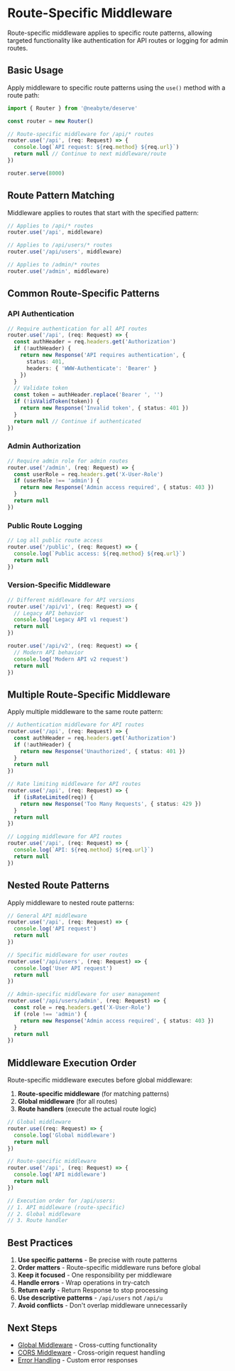 # Route-Specific Middleware

Route-specific middleware applies to specific route patterns, allowing targeted functionality like authentication for API routes or logging for admin routes.

## Basic Usage

Apply middleware to specific route patterns using the `use()` method with a route path:

```typescript
import { Router } from '@neabyte/deserve'

const router = new Router()

// Route-specific middleware for /api/* routes
router.use('/api', (req: Request) => {
  console.log(`API request: ${req.method} ${req.url}`)
  return null // Continue to next middleware/route
})

router.serve(8000)
```

## Route Pattern Matching

Middleware applies to routes that start with the specified pattern:

```typescript
// Applies to /api/* routes
router.use('/api', middleware)

// Applies to /api/users/* routes
router.use('/api/users', middleware)

// Applies to /admin/* routes
router.use('/admin', middleware)
```

## Common Route-Specific Patterns

### API Authentication
```typescript
// Require authentication for all API routes
router.use('/api', (req: Request) => {
  const authHeader = req.headers.get('Authorization')
  if (!authHeader) {
    return new Response('API requires authentication', {
      status: 401,
      headers: { 'WWW-Authenticate': 'Bearer' }
    })
  }
  // Validate token
  const token = authHeader.replace('Bearer ', '')
  if (!isValidToken(token)) {
    return new Response('Invalid token', { status: 401 })
  }
  return null // Continue if authenticated
})
```

### Admin Authorization
```typescript
// Require admin role for admin routes
router.use('/admin', (req: Request) => {
  const userRole = req.headers.get('X-User-Role')
  if (userRole !== 'admin') {
    return new Response('Admin access required', { status: 403 })
  }
  return null
})
```

### Public Route Logging
```typescript
// Log all public route access
router.use('/public', (req: Request) => {
  console.log(`Public access: ${req.method} ${req.url}`)
  return null
})
```

### Version-Specific Middleware
```typescript
// Different middleware for API versions
router.use('/api/v1', (req: Request) => {
  // Legacy API behavior
  console.log('Legacy API v1 request')
  return null
})

router.use('/api/v2', (req: Request) => {
  // Modern API behavior
  console.log('Modern API v2 request')
  return null
})
```

## Multiple Route-Specific Middleware

Apply multiple middleware to the same route pattern:

```typescript
// Authentication middleware for API routes
router.use('/api', (req: Request) => {
  const authHeader = req.headers.get('Authorization')
  if (!authHeader) {
    return new Response('Unauthorized', { status: 401 })
  }
  return null
})

// Rate limiting middleware for API routes
router.use('/api', (req: Request) => {
  if (isRateLimited(req)) {
    return new Response('Too Many Requests', { status: 429 })
  }
  return null
})

// Logging middleware for API routes
router.use('/api', (req: Request) => {
  console.log(`API: ${req.method} ${req.url}`)
  return null
})
```

## Nested Route Patterns

Apply middleware to nested route patterns:

```typescript
// General API middleware
router.use('/api', (req: Request) => {
  console.log('API request')
  return null
})

// Specific middleware for user routes
router.use('/api/users', (req: Request) => {
  console.log('User API request')
  return null
})

// Admin-specific middleware for user management
router.use('/api/users/admin', (req: Request) => {
  const role = req.headers.get('X-User-Role')
  if (role !== 'admin') {
    return new Response('Admin access required', { status: 403 })
  }
  return null
})
```

## Middleware Execution Order

Route-specific middleware executes before global middleware:

1. **Route-specific middleware** (for matching patterns)
2. **Global middleware** (for all routes)
3. **Route handlers** (execute the actual route logic)

```typescript
// Global middleware
router.use((req: Request) => {
  console.log('Global middleware')
  return null
})

// Route-specific middleware
router.use('/api', (req: Request) => {
  console.log('API middleware')
  return null
})

// Execution order for /api/users:
// 1. API middleware (route-specific)
// 2. Global middleware
// 3. Route handler
```

## Best Practices

1. **Use specific patterns** - Be precise with route patterns
2. **Order matters** - Route-specific middleware runs before global
3. **Keep it focused** - One responsibility per middleware
4. **Handle errors** - Wrap operations in try-catch
5. **Return early** - Return Response to stop processing
6. **Use descriptive patterns** - `/api/users` not `/api/u`
7. **Avoid conflicts** - Don't overlap middleware unnecessarily

## Next Steps

- [Global Middleware](/middleware/global) - Cross-cutting functionality
- [CORS Middleware](/middleware/cors) - Cross-origin request handling
- [Error Handling](/error-handling/object-details) - Custom error responses
